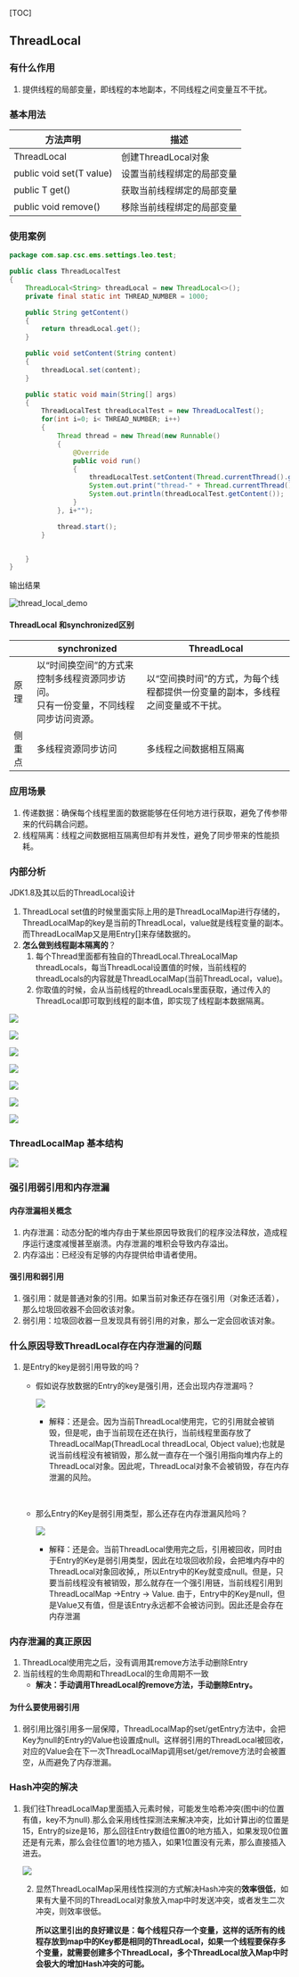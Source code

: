 [TOC]

## ThreadLocal

### 有什么作用

1. 提供线程的局部变量，即线程的本地副本，不同线程之间变量互不干扰。

### 基本用法

| 方法声明                     | 描述              |
| ------------------------ | --------------- |
| ThreadLocal              | 创建ThreadLocal对象 |
| public void set(T value) | 设置当前线程绑定的局部变量   |
| public T get()           | 获取当前线程绑定的局部变量   |
| public void remove()     | 移除当前线程绑定的局部变量   |

### 使用案例

```java
package com.sap.csc.ems.settings.leo.test;

public class ThreadLocalTest
{
    ThreadLocal<String> threadLocal = new ThreadLocal<>();
    private final static int THREAD_NUMBER = 1000;

    public String getContent()
    {
        return threadLocal.get();
    }

    public void setContent(String content)
    {
        threadLocal.set(content);
    }

    public static void main(String[] args)
    {
        ThreadLocalTest threadLocalTest = new ThreadLocalTest();
        for(int i=0; i< THREAD_NUMBER; i++)
        {
            Thread thread = new Thread(new Runnable()
            {
                @Override
                public void run()
                {
                    threadLocalTest.setContent(Thread.currentThread().getName());
                    System.out.print("thread-" + Thread.currentThread().getName() + "\t");
                    System.out.println(threadLocalTest.getContent());
                }
            }, i+"");

            thread.start();
        }


    }
}

```

输出结果

![thread_local_demo](./resource/img/thread_local/thread_local_demo.png)

#### ThreadLocal 和synchronized区别

|      | synchronized                             | ThreadLocal                              |
| ---- | ---------------------------------------- | ---------------------------------------- |
| 原理   | 以“时间换空间”的方式来控制多线程资源同步访问。<br>只有一份变量，不同线程同步访问资源。 | 以“空间换时间”的方式，为每个线程都提供一份变量的副本，多线程之间变量或不干扰。 |
| 侧重点  | 多线程资源同步访问                                | 多线程之间数据相互隔离                              |

### 应用场景

1. 传递数据：确保每个线程里面的数据能够在任何地方进行获取，避免了传参带来的代码耦合问题。
2. 线程隔离：线程之间数据相互隔离但却有并发性，避免了同步带来的性能损耗。

### 内部分析

JDK1.8及其以后的ThreadLocal设计

1. ThreadLocal set值的时候里面实际上用的是ThreadLocalMap进行存储的，ThreadLocalMap的key是当前的ThreadLocal，value就是线程变量的副本。而ThreadLocalMap又是用Entry[]来存储数据的。
2. **怎么做到线程副本隔离的**？
   1. 每个Thread里面都有独自的ThreadLocal.ThreaLocalMap threadLocals，每当ThreadLocal设置值的时候，当前线程的threadLocals的内容就是ThreadLocalMap(当前ThreadLocal，value)。
   2. 你取值的时候，会从当前线程的threadLocals里面获取，通过传入的ThreadLocal即可取到线程的副本值，即实现了线程副本数据隔离。

![](./resource/img/thread_local/thread_local_code1.png)

![](./resource/img/thread_local/thread_local_code2.png)

![](./resource/img/thread_local/thread_local_code3.png)

![](./resource/img/thread_local/thread_local_code4.png)

![](./resource/img/thread_local/thread_local_code5.png)

![](./resource/img/thread_local/thread_local_code6.png)

![](./resource/img/thread_local/thread_local_code7.png)

### ThreadLocalMap 基本结构

![](./resource/img/thread_local/thread_local_map.png)

### 强引用弱引用和内存泄漏

#### 内存泄漏相关概念

1. 内存泄漏：动态分配的堆内存由于某些原因导致我们的程序没法释放，造成程序运行速度减慢甚至崩溃。内存泄漏的堆积会导致内存溢出。
2. 内存溢出：已经没有足够的内存提供给申请者使用。

#### 强引用和弱引用

1. 强引用：就是普通对象的引用。如果当前对象还存在强引用（对象还活着），那么垃圾回收器不会回收该对象。
2. 弱引用：垃圾回收器一旦发现具有弱引用的对象，那么一定会回收该对象。

### 什么原因导致ThreadLocal存在内存泄漏的问题

1. 是Entry的key是弱引用导致的吗？

   - 假如说存放数据的Entry的key是强引用，还会出现内存泄漏吗？

     ![](./resource/img/thread_local/thread_local_strong_reference.png)

     - 解释：还是会。因为当前ThreadLocal使用完，它的引用就会被销毁，但是呢，由于当前现在还在执行，当前线程里面存放了ThreadLocalMap(ThreadLocal threadLocal, Object value);也就是说当前线程没有被销毁，那么就一直存在一个强引用指向堆内存上的ThreadLocal对象。因此呢，ThreadLocal对象不会被销毁，存在内存泄漏的风险。

     ​


   - 那么Entry的Key是弱引用类型，那么还存在内存泄漏风险吗？

     ![](./resource/img/thread_local/thread_local_weak_reference.png)

     - 解释：还是会。当前ThreadLocal使用完之后，引用被回收，同时由于Entry的Key是弱引用类型，因此在垃圾回收阶段，会把堆内存中的ThreadLocal对象回收掉,，所以Entry中的Key就变成null。但是，只要当前线程没有被销毁，那么就存在一个强引用链，当前线程引用到ThreadLocalMap ->Entry -> Value. 由于，Entry中的Key是null，但是Value又有值，但是该Entry永远都不会被访问到。因此还是会存在内存泄漏

### 内存泄漏的真正原因

1. ThreadLocal使用完之后，没有调用其remove方法手动删除Entry
2. 当前线程的生命周期和ThreadLocal的生命周期不一致
   - **解决：手动调用ThreadLocal的remove方法，手动删除Entry。**

#### 为什么要使用弱引用

1. 弱引用比强引用多一层保障，ThreadLocalMap的set/getEntry方法中，会把Key为null的Entry的Value也设置成null。这样弱引用的ThreadLocal被回收，对应的Value会在下一次ThreadLocalMap调用set/get/remove方法时会被置空，从而避免了内存泄漏。



### Hash冲突的解决

1. 我们往ThreadLocalMap里面插入元素时候，可能发生哈希冲突(图中i的位置有值，key不为null).那么会采用线性探测法来解决冲突，比如计算出i的位置是15，Entry的size是16，那么回往Entry数组位置0的地方插入，如果发现0位置还是有元素，那么会往位置1的地方插入，如果1位置没有元素，那么直接插入进去。

   ![](./resource/img/thread_local/thread_local_hash_conflict.png)

   2. 显然ThreadLocalMap采用线性探测的方式解决Hash冲突的**效率很低**，如果有大量不同的ThreadLocal对象放入map中时发送冲突，或者发生二次冲突，则效率很低。

      **所以这里引出的良好建议是：每个线程只存一个变量，这样的话所有的线程存放到map中的Key都是相同的ThreadLocal，如果一个线程要保存多个变量，就需要创建多个ThreadLocal，多个ThreadLocal放入Map中时会极大的增加Hash冲突的可能。**